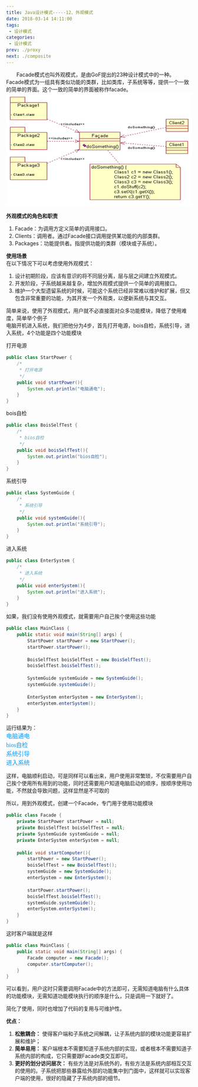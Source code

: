 ```yaml
---
title: Java设计模式-----12、外观模式
date: 2018-03-14 14:11:00
tags:
 - 设计模式
categories:
 - 设计模式
prev: ./proxy
next: ./composite
---
```


&emsp;&emsp;Facade模式也叫外观模式，是由GoF提出的23种设计模式中的一种。Facade模式为一组具有类似功能的类群，比如类库，子系统等等，提供一个一致的简单的界面。这个一致的简单的界面被称作facade。
![外观模式](/img/blogs/2018/03/facade-structure.png)

**外观模式的角色和职责**  
1. Facade：为调用方定义简单的调用接口。　　
2. Clients：调用者。通过Facade接口调用提供某功能的内部类群。　　
3. Packages：功能提供者。指提供功能的类群（模块或子系统）。

**使用场景**  
在以下情况下可以考虑使用外观模式：
1. 设计初期阶段，应该有意识的将不同层分离，层与层之间建立外观模式。
2. 开发阶段，子系统越来越复杂，增加外观模式提供一个简单的调用接口。
3. 维护一个大型遗留系统的时候，可能这个系统已经非常难以维护和扩展，但又包含非常重要的功能，为其开发一个外观类，以便新系统与其交互。

简单来说，使用了外观模式，用户就不必直接面对众多功能模块，降低了使用难度，简单举个例子  
电脑开机进入系统，我们把他分为4步，首先打开电源，bois自检，系统引导，进入系统，4个功能是四个功能模块  

打开电源
``` java
public class StartPower {
    /*
     * 打开电源
     */
    public void startPower(){
        System.out.println("电脑通电");
    }
}
```

bois自检
``` java
public class BoisSelfTest {
    /*
     * bios自检
     */
    public void boisSelfTest(){
        System.out.println("bios自检");
    }
}
```

系统引导
``` java
public class SystemGuide {
    /*
     * 系统引导
     */
    public void systemGuide(){
        System.out.println("系统引导");
    } 
}
```

进入系统
``` java
public class EnterSystem {
    /*
     * 进入系统
     */
    public void enterSystem(){
        System.out.println("进入系统");
    }
}
```

如果，我们没有使用外观模式，就需要用户自己挨个使用这些功能
``` java
public class MainClass {
    public static void main(String[] args) {
        StartPower startPower = new StartPower(); 
        startPower.startPower();
        
        BoisSelfTest boisSelfTest = new BoisSelfTest();
        boisSelfTest.boisSelfTest();
        
        SystemGuide systemGuide = new SystemGuide();
        systemGuide.systemGuide();
        
        EnterSystem enterSystem = new EnterSystem();
        enterSystem.enterSystem();
    }
}
```

运行结果为：  
<font color=#0099ff size=3 face="黑体">电脑通电</font>  
<font color=#0099ff size=3 face="黑体">bios自检</font>  
<font color=#0099ff size=3 face="黑体">系统引导</font>  
<font color=#0099ff size=3 face="黑体">进入系统</font>  

这样，电脑顺利启动，可是同样可以看出来，用户使用非常繁琐，不仅需要用户自己挨个使用所有用到的功能，同时还需要用户知道电脑启动的顺序，按顺序使用功能，不然就会导致问题，这样显然是不可取的

所以，用到外观模式，创建一个Facade，专门用于使用功能模块
``` java
public class Facade {
    private StartPower startPower = null; 
    private BoisSelfTest boisSelfTest = null;
    private SystemGuide systemGuide = null;
    private EnterSystem enterSystem = null;
    
    public void startComputer(){
        startPower = new StartPower(); 
        boisSelfTest = new BoisSelfTest();
        systemGuide = new SystemGuide();
        enterSystem = new EnterSystem();
        
        startPower.startPower();
        boisSelfTest.boisSelfTest();
        systemGuide.systemGuide();
        enterSystem.enterSystem();
    }
}
```

这时客户端就是这样
``` java
public class MainClass {
    public static void main(String[] args) {
        Facade computer = new Facade();
        computer.startComputer();
    }
}
```
可以看到，用户这时只需要调用Facade中的方法即可，无需知道电脑有什么具体的功能模块，无需知道功能模块执行的顺序是什么，只是调用一下就好了。

简化了使用，同时也增加了代码的复用与可维护性。

**优点：**  
1. **松散耦合：** 使得客户端和子系统之间解耦，让子系统内部的模块功能更容易扩展和维护；
2. **简单易用：** 客户端根本不需要知道子系统内部的实现，或者根本不需要知道子系统内部的构成，它只需要跟Facade类交互即可。
3. **更好的划分访问层次：** 有些方法是对系统外的，有些方法是系统内部相互交互的使用的。子系统把那些暴露给外部的功能集中到门面中，这样就可以实现客户端的使用，很好的隐藏了子系统内部的细节。